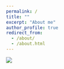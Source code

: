 ```yaml
---
permalink: /
title: ""
excerpt: "About me"
author_profile: true
redirect_from: 
  - /about/
  - /about.html
---
```


![](https://i.imgsafe.org/ac/ac01350b1a.jpeg)
